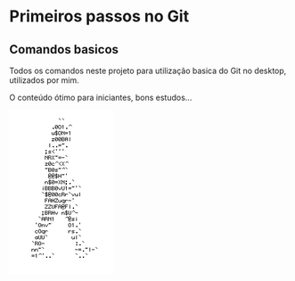 # Primeiros passos no Git
## Comandos basicos 

Todos os comandos neste projeto para utilização basica do Git no desktop, utilizados por mim.

O conteúdo  ótimo para iniciantes, bons estudos...

![Caminhando ao próximo nível](https://github.com/Alex-ctba/Firebird/blob/main/homem%20letra.gif)
